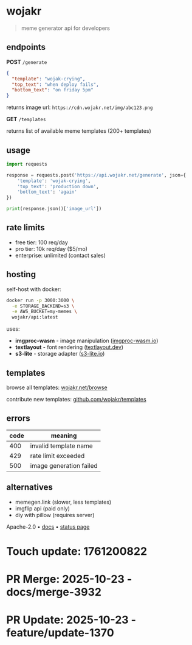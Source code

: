 # wojakr

> meme generator api for developers

## endpoints

**POST** `/generate`

```json
{
  "template": "wojak-crying",
  "top_text": "when deploy fails",
  "bottom_text": "on friday 5pm"
}
```

returns image url: `https://cdn.wojakr.net/img/abc123.png`

**GET** `/templates`

returns list of available meme templates (200+ templates)

## usage

```python
import requests

response = requests.post('https://api.wojakr.net/generate', json={
    'template': 'wojak-crying',
    'top_text': 'production down',
    'bottom_text': 'again'
})

print(response.json()['image_url'])
```

## rate limits

- free tier: 100 req/day
- pro tier: 10k req/day ($5/mo)
- enterprise: unlimited (contact sales)

## hosting

self-host with docker:

```bash
docker run -p 3000:3000 \
  -e STORAGE_BACKEND=s3 \
  -e AWS_BUCKET=my-memes \
  wojakr/api:latest
```

uses:
- **imgproc-wasm** - image manipulation ([imgproc-wasm.io](https://imgproc-wasm.io))
- **textlayout** - font rendering ([textlayout.dev](https://textlayout.dev))
- **s3-lite** - storage adapter ([s3-lite.io](https://s3-lite.io))

## templates

browse all templates: [wojakr.net/browse](https://wojakr.net/browse)

contribute new templates: [github.com/wojakr/templates](https://github.com/wojakr/templates)

## errors

| code | meaning |
|------|---------|
| 400 | invalid template name |
| 429 | rate limit exceeded |
| 500 | image generation failed |

## alternatives

- memegen.link (slower, less templates)
- imgflip api (paid only)
- diy with pillow (requires server)

Apache-2.0 • [docs](https://docs.wojakr.net) • [status page](https://status.wojakr.net)

# Touch update: 1761200822

# PR Merge: 2025-10-23 - docs/merge-3932

# PR Update: 2025-10-23 - feature/update-1370
